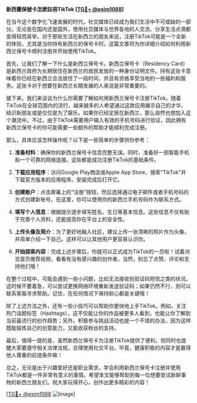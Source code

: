 **新西蘭保號卡怎麽註冊TikTok [[TG💪+ @esim1088](https://t.me/s/esim1088)]**

在当今这个数字化飞速发展的时代，社交媒体已经成为我们生活中不可或缺的一部分。无论是在国内还是国外，使用社交媒体与世界各地的人交流、分享生活点滴都变得轻而易举。对于那些生活在新西兰的朋友来说，注册TikTok可能是一个全新的体验，尤其是当你持有新西兰的保号卡时。这篇文章将为你详细介绍如何利用新西兰保号卡顺利注册并开始使用TikTok。

首先，让我们了解一下什么是新西兰保号卡。新西兰保号卡（Residency Card）是新西兰政府为长期居住在新西兰的居民发放的一种身份证明文件。持有这张卡意味着你已经在新西兰合法居住了一段时间，并且有资格享受当地的一些福利和服务。这张卡对于想要在新西兰长期发展的人来说是非常重要的。

接下来，我们来谈谈为什么你需要了解如何用新西兰保号卡注册TikTok。随着TikTok在全球范围内的流行，越来越多的人希望通过这款应用展示自己的才华、结识新朋友或是仅仅是为了娱乐。如果你已经定居在新西兰，那么自然也想加入这个潮流中。不过，由于TikTok需要用户输入有效的手机号码进行验证，因此拥有新西兰保号卡的你可能需要一些额外的帮助才能顺利完成注册。

那么，具体应该怎样操作呢？以下是一些简单的步骤供你参考：

1. **准备材料**：确保你的新西兰保号卡信息完整无误。同时，准备好一部智能手机和一个可靠的网络连接。这些都是成功注册TikTok的基础条件。

2. **下载应用程序**：访问Google Play商店或Apple App Store，搜索“TikTok”并下载官方版本的应用程序。安装完成后打开它。

3. **创建账户**：点击屏幕上的“注册”按钮，然后选择通过电子邮件或者手机号码的方式创建新账号。在这里，你可以使用你的新西兰手机号码作为联系方式。

4. **填写个人信息**：根据提示逐步填写姓名、生日等基本信息。这些信息不仅有助于完善个人资料，还能提高你在平台上的安全性。

5. **上传头像及简介**：为了更好地融入社区，建议上传一张清晰的照片作为头像，并简单介绍一下自己。这样可以让其他用户更容易认识你。

6. **开始探索内容**：完成上述步骤后，你就可以正式成为TikTok的一员啦！试着浏览首页推荐视频，看看有没有感兴趣的创作者。当然，别忘了点赞、评论和支持他们哦！

在整个过程中，可能会遇到一些小问题，比如无法接收到验证码短信之类的状况。这时候不要着急，可以尝试更换网络环境重新发送验证码；如果仍然不行，则可以联系客服寻求帮助。记住，在任何情况下保持耐心都是关键哦！

除了上述方法之外，还有一些小技巧可以帮助你更快地上手TikTok。例如，关注热门话题标签（Hashtags），这不仅能让你的作品被更多人看到，也能让你了解到当前最流行的创作趋势；另外，积极参与挑战活动也是一个不错的办法，因为这样既能锻炼自己的创意能力，又能收获粉丝的支持。

最后，值得一提的是，虽然新西兰保号卡为注册TikTok提供了便利，但同时也提醒大家要遵守相关法律法规，合理使用社交平台。毕竟，健康积极的内容才是赢得他人尊重的前提条件嘛！

总之，无论是出于兴趣爱好还是职业需求，学会利用新西兰保号卡注册并使用TikTok都是一件非常有意义的事情。希望本文能够帮助到每一位想要尝试新鲜事物的新西兰朋友们。祝大家玩得开心，创作出更多精彩的内容！

[[TG💪+ @esim1088](https://t.me/s/esim1088) ![Image](https://i.postimg.cc/4NQfJmqS/Snipaste-2025-05-13-00-14-12.png)]
